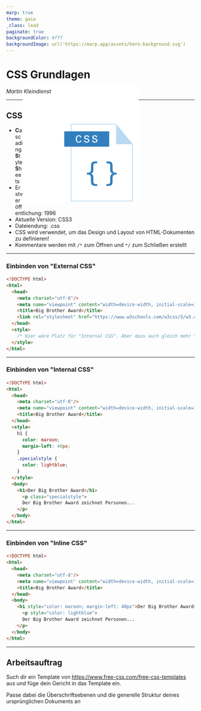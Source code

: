 ```yaml
---
marp: true
theme: gaia
_class: lead
paginate: true
backgroundColor: #fff
backgroundImage: url('https://marp.app/assets/hero-background.svg')
---
```


<style>
  img[alt~="rightbound"] {
    margin-top: -124px;
    height: 310px;
    margin-right: 150px;
    }
</style>

# CSS Grundlagen

_Martin Kleindienst_

<!--_paginate: false -->

---

## CSS

<div style='float:right'>

  ![rightbound 60%](images/css_logo.svg)

</div>

- **C**ascading **S**tyle **S**heets
- Erstveröffentlichung: 1996
- Aktuelle Version: CSS3
- Dateiendung: .css
- CSS wird verwendet, um das Design und Layout von HTML-Dokumenten zu definieren!
- Kommentare werden mit `/*` zum Öffnen und `*/` zum Schließen erstellt

---

### Einbinden von "External CSS"

``` html
<!DOCTYPE html>
<html>
  <head>
    <meta charset="utf-8"/>
    <meta name="viewpoint" content="width=device-width, initial-scale=1.0"/>
    <title>Big Brother Award</title>
    <link rel="stylesheet" href="https://www.w3schools.com/w3css/5/w3.css">
  </head>
  <style>
    /* Hier wäre Platz für "Internal CSS". Aber dazu auch gleich mehr */
  </style>
</html>
```

---

### Einbinden von "Internal CSS"

``` html
<!DOCTYPE html>
<html>
  <head>
    <meta charset="utf-8"/>
    <meta name="viewpoint" content="width=device-width, initial-scale=1.0"/>
    <title>Big Brother Award</title>
  </head>
  <style>
    h1 {
      color: maroon;
      margin-left: 40px;
    }
    .specialstyle {
      color: lightblue;
    }
  </style>
  <body>
    <h1>Der Big Brother Award</h1>
      <p class="specialstyle">
      Der Big Brother Award zeichnet Personen...
    </p>
  </body>
</html>
```

---

### Einbinden von "Inline CSS"

``` html
<!DOCTYPE html>
<html>
  <head>
    <meta charset="utf-8"/>
    <meta name="viewpoint" content="width=device-width, initial-scale=1.0"/>
    <title>Big Brother Award</title>
  </head>
  <body>
    <h1 style="color: maroon; margin-left: 40px">Der Big Brother Award</h1>
      <p style="color: lightblue">
      Der Big Brother Award zeichnet Personen...
    </p>
  </body>
</html>
```

---

## Arbeitsauftrag

Such dir ein Template von
<https://www.free-css.com/free-css-templates>
aus und füge dein Gericht in das Template ein.

Passe dabei die Überschriftsebenen und die generelle Struktur deines ursprünglichen Dokuments an
